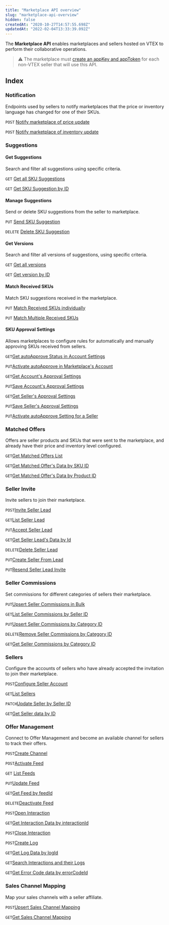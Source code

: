 ```yaml
---
title: "Marketplace API overview"
slug: "marketplace-api-overview"
hidden: false
createdAt: "2020-10-27T14:57:55.698Z"
updatedAt: "2022-02-04T13:33:39.092Z"
---
```


The **Marketplace API** enables marketplaces and sellers hosted on VTEX to perform their collaborative operations.  

>⚠️ The marketplace must [create an appKey and appToken](https://developers.vtex.com/docs/guides/getting-started-authentication) for each non-VTEX seller that will use this API.

## Index

### Notification

Endpoints used by sellers to notify marketplaces that the price or inventory language has changed for one of their SKUs.

`POST` [Notify marketplace of price update](https://developers.vtex.com/docs/api-reference/marketplace-apis#post-/notificator/-sellerId-/changenotification/-skuId-/price)

`POST` [Notify marketplace of inventory update](https://developers.vtex.com/docs/api-reference/marketplace-apis#post-/notificator/-sellerId-/changenotification/-skuId-/inventory)  

### Suggestions  

#### Get Suggestions  

Search and filter all suggestions using specific criteria.  

`GET` [Get all SKU Suggestions](https://developers.vtex.com/docs/api-reference/marketplace-apis-suggestions#get-/suggestions)  

`GET` [Get SKU Suggestion by ID](https://developers.vtex.com/docs/api-reference/marketplace-apis-suggestions#get-/suggestions/-sellerId-/-sellerSkuId-)  

#### Manage Suggestions  

Send or delete SKU suggestions from the seller to marketplace.  

`PUT` [Send SKU Suggestion](https://developers.vtex.com/docs/api-reference/marketplace-apis-suggestions#put-/suggestions/-sellerId-/-sellerSkuId-)  

`DELETE` [Delete SKU Suggestion](https://developers.vtex.com/docs/api-reference/marketplace-apis-suggestions#delete-/suggestions/-sellerId-/-sellerSkuId-)  

#### Get Versions  

Search and filter all versions of suggestions, using specific criteria.  

`GET` [Get all versions](https://developers.vtex.com/docs/api-reference/marketplace-apis-suggestions#get-/suggestions/-sellerId-/-sellerskuid-/versions)  

`GET` [Get version by ID](https://developers.vtex.com/docs/api-reference/marketplace-apis-suggestions#get-/suggestions/-sellerId-/-sellerskuid-/versions/-version-)  

#### Match Received SKUs  

Match SKU suggestions received in the marketplace.  

`PUT` [Match Received SKUs individually](https://developers.vtex.com/docs/api-reference/marketplace-apis-suggestions#put-/suggestions/-sellerId-/-sellerskuid-/versions/-version-/matches/-matchid-)  

`PUT` [Match Multiple Received SKUs](https://developers.vtex.com/docs/api-reference/marketplace-apis-suggestions#put-/suggestions/matches/action/-actionName-)  

#### SKU Approval Settings  

Allows marketplaces to configure rules for automatically and manually approving SKUs received from sellers.  

`GET`[Get autoApprove Status in Account Settings](https://developers.vtex.com/docs/api-reference/marketplace-apis-suggestions#get-/suggestions/configuration/autoapproval/toggle)  

`PUT`[Activate autoApprove in Marketplace's Account](https://developers.vtex.com/docs/api-reference/marketplace-apis-suggestions#put-/suggestions/configuration/autoapproval/toggle)  

`GET`[Get Account's Approval Settings](https://developers.vtex.com/docs/api-reference/marketplace-apis-suggestions#get-/suggestions/configuration)  

`PUT`[Save Account's Approval Settings](https://developers.vtex.com/docs/api-reference/marketplace-apis-suggestions#put-/suggestions/configuration)  

`GET`[Get Seller's Approval Settings](https://developers.vtex.com/docs/api-reference/marketplace-apis-suggestions#get-/suggestions/configuration/seller/-sellerId-)  

`PUT`[Save Seller's Approval Settings](https://developers.vtex.com/docs/api-reference/marketplace-apis-suggestions#put-/suggestions/configuration/seller/-sellerId-)  

`PUT`[Activate autoApprove Setting for a Seller](https://developers.vtex.com/docs/api-reference/marketplace-apis-suggestions#put-/suggestions/configuration/autoapproval/toggle/seller/-sellerId-)  

### Matched Offers  

Offers are seller products and SKUs that were sent to the marketplace, and already have their price and inventory level configured.  

`GET`[Get Matched Offers List](https://developers.vtex.com/docs/api-reference/marketplace-apis#get-/offer-manager/pvt/offers)  

`GET`[Get Matched Offer's Data by SKU ID](https://developers.vtex.com/docs/api-reference/marketplace-apis#get-/offer-manager/pvt/product/-productId-/sku/-skuId-)  

`GET`[Get Matched Offer's Data by Product ID](https://developers.vtex.com/docs/api-reference/marketplace-apis#get-/offer-manager/pvt/product/-productId-)  

### Seller Invite  

Invite sellers to join their marketplace.  

`POST`[Invite Seller Lead](https://developers.vtex.com/docs/api-reference/marketplace-apis/#post-/seller-register/pvt/seller-leads)  

`GET`[List Seller Lead](https://developers.vtex.com/docs/api-reference/marketplace-apis/#get-/seller-register/pvt/seller-leads)  

`PUT`[Accept Seller Lead](https://developers.vtex.com/docs/api-reference/marketplace-apis/#put-/seller-register/pvt/seller-leads/-sellerLeadId-)  

`GET`[Get Seller Lead's Data by Id](https://developers.vtex.com/docs/api-reference/marketplace-apis/#get-/seller-register/pvt/seller-leads/-sellerLeadId-)  

`DELETE`[Delete Seller Lead](https://developers.vtex.com/docs/api-reference/marketplace-apis/#get-/seller-register/pvt/seller-leads/-sellerLeadId-)  

`PUT`[Create Seller From Lead](https://developers.vtex.com/docs/api-reference/marketplace-apis/#put-/seller-register/pvt/seller-leads/-sellerLeadId-/seller)  

`PUT`[Resend Seller Lead Invite](https://developers.vtex.com/docs/api-reference/marketplace-apis/#put-/seller-register/pvt/seller-leads/-sellerLeadId-/status)  

### Seller Commissions  

Set commissions for different categories of sellers their marketplace.  

`PUT`[Upsert Seller Commissions in Bulk](https://developers.vtex.com/docs/api-reference/marketplace-apis/#put-/seller-register/pvt/sellers/-sellerId-/commissions/categories)  

`GET`[List Seller Commissions by Seller ID](https://developers.vtex.com/docs/api-reference/marketplace-apis/#get-/seller-register/pvt/sellers/-sellerId-/commissions)  

`PUT`[Upsert Seller Commissions by Category ID](https://developers.vtex.com/docs/api-reference/marketplace-apis/#put-/seller-register/pvt/sellers/-sellerId-/commissions/-categoryId-)  

`DELETE`[Remove Seller Commissions by Category ID](https://developers.vtex.com/docs/api-reference/marketplace-apis/#delete-/seller-register/pvt/sellers/-sellerId-/commissions/-categoryId-)  

`GET`[Get Seller Commissions by Category ID](https://developers.vtex.com/docs/api-reference/marketplace-apis/#get-/seller-register/pvt/sellers/-sellerId-/commissions/-categoryId-)  

### Sellers  

Configure the accounts of sellers who have already accepted the invitation to join their marketplace.  

`POST`[Configure Seller Account](https://developers.vtex.com/docs/api-reference/marketplace-apis/#post-/seller-register/pvt/sellers)  

`GET`[List Sellers](https://developers.vtex.com/docs/api-reference/marketplace-apis/#get-/seller-register/pvt/sellers)  

`PATCH`[Update Seller by Seller ID](https://developers.vtex.com/docs/api-reference/marketplace-apis/#patch-/seller-register/pvt/sellers/-sellerId-)  

`GET`[Get Seller data by ID](https://developers.vtex.com/docs/api-reference/marketplace-apis/#get-/seller-register/pvt/sellers/-sellerId-)  

### Offer Management  

Connect to Offer Management and become an available channel for sellers to track their offers.  

`POST`[Create Channel](https://developers.vtex.com/docs/api-reference/marketplace-apis-offer-management/#post-/api/sent-offers/channels)  

`POST`[Activate Feed](https://developers.vtex.com/docs/api-reference/marketplace-apis-offer-management/#post-/api/sent-offers/feeds)  

`GET` [List Feeds](https://developers.vtex.com/docs/api-reference/marketplace-apis-offer-management/#get-/api/sent-offers/feeds)

`PUT`[Update Feed](https://developers.vtex.com/docs/api-reference/marketplace-apis-offer-management/#put-/api/sent-offers/feeds/-feedId-)  

`GET`[Get Feed by feedId](https://developers.vtex.com/docs/api-reference/marketplace-apis-offer-management/#get-/api/sent-offers/feeds/-feedId-)  

`DELETE`[Deactivate Feed](https://developers.vtex.com/docs/api-reference/marketplace-apis-offer-management/#delete-/api/sent-offers/feeds/-feedId-)  

`POST`[Open Interaction](https://developers.vtex.com/docs/api-reference/marketplace-apis-offer-management/#post-/api/sent-offers/feeds/-feedId-/skus/-skuId-/interactions)  

`GET`[Get Interaction Data by interactionId](https://developers.vtex.com/docs/api-reference/marketplace-apis-offer-management/#get-/api/sent-offers/feeds/-feedId-/skus/-skuId-/interactions/-interactionId-)  

`POST`[Close Interaction](https://developers.vtex.com/docs/api-reference/marketplace-apis-offer-management/#post-/api/sent-offers/feeds/-feedId-/skus/-skuId-/interactions/-interactionId-/close)  

`POST`[Create Log](https://developers.vtex.com/docs/api-reference/marketplace-apis-offer-management/#post-/api/sent-offers/feeds/-feedId-/skus/-skuId-/interactions/-interactionId-/logs)  

`GET`[Get Log Data by logId](https://developers.vtex.com/docs/api-reference/marketplace-apis-offer-management/#get-/api/sent-offers/feeds/-feedId-/skus/-skuId-/interactions/-interactionId-/logs/-logId-)  

`GET`[Search Interactions and their Logs](https://developers.vtex.com/docs/api-reference/marketplace-apis-offer-management/#get-/api/sent-offers/search/interactions)  

`GET`[Get Error Code data by errorCodeId](https://developers.vtex.com/docs/api-reference/marketplace-apis-offer-management/#get-/api/sent-offers/error-codes/-errorCodeId-)  

### Sales Channel Mapping  

Map your sales channels with a seller affiliate.  

`POST`[Upsert Sales Channel Mapping](https://developers.vtex.com/docs/api-reference/marketplace-apis/#put-/seller-register/pvt/sellers/-sellerId-/sales-channel/mapping)  

`GET`[Get Sales Channel Mapping](https://developers.vtex.com/docs/api-reference/marketplace-apis/#get-/seller-register/pvt/sellers/-sellerId-/sales-channel/mapping)  
